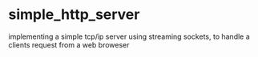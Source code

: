# simple_http_server
implementing a simple tcp/ip server using streaming sockets, to handle a clients request from a web broweser
